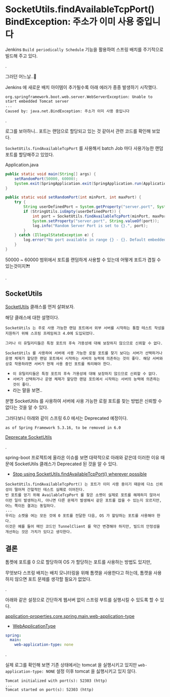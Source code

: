 # SocketUtils.findAvailableTcpPort() BindException: 주소가 이미 사용 중입니다

Jenkins `Build periodically Schedule` 기능을 활용하여 스프링 배치를 주기적으로 빌드해 주고 있다.

.

그러던 어느날..🌅

Jenkins 에 새로운 배치 아이템이 추가될수록 아래 에러가 종종 발생하기 시작했다.

```shell
org.springframework.boot.web.server.WebServerException: Unable to start embedded Tomcat server
...
Caused by: java.net.BindException: 주소가 이미 사용 중입니다
```

.

로그를 보아하니.. 포트는 랜덤으로 할당되고 있는 것 같아서 관련 코드를 확인해 보았다.

`SocketUtils.findAvailableTcpPort` 를 사용해서 batch Job 마다 사용가능한 랜덤 포트를 할당해주고 있었다.

Application.java

```java
public static void main(String[] args) {
    setRandomPort(50000, 60000);
    System.exit(SpringApplication.exit(SpringApplication.run(Application.class, args)));
}

public static void setRandomPort(int minPort, int maxPort) {
    try {
        String userDefinedPort = System.getProperty("server.port", System.getenv("SERVER_PORT"));
        if (StringUtils.isEmpty(userDefinedPort)) {
            int port = SocketUtils.findAvailableTcpPort(minPort, maxPort);
            System.setProperty("server.port", String.valueOf(port));
            log.info("Random Server Port is set to {}.", port);
        }
    } catch (IllegalStateException e) {
        log.error("No port available in range {} - {}. Default embedded server configuration will be used.", minPort, maxPort);
    }
}
```

50000 ~ 60000 범위에서 포트를 랜덤하게 사용할 수 있는데 어떻게 포트가 겹칠 수 있는것이지❓❗️

.

## SocketUtils

[SocketUtils](https://docs.spring.io/spring-framework/docs/5.3.24/javadoc-api/org/springframework/util/SocketUtils.html) 클래스를 먼저 살펴보자.

해당 클래스에 대한 설명이다.

```text
SocketUtils 는 주로 사용 가능한 랜덤 포트에서 외부 서버를 시작하는 통합 테스트 작성을 지원하기 위해 스프링 프레임워크 4.0에 도입되었다.

그러나 이 유틸리티들은 특정 포트의 후속 가용성에 대해 보장하지 않으므로 신뢰할 수 없다.

SocketUtils 를 사용하여 서버에 사용 가능한 로컬 포트를 찾기 보다는 서버가 선택하거나 운영 체제가 할당한 랜덤 포트에서 시작하는 서버의 능력에 의존하는 것이 좋다. 해당 서버와 상호 작용하려면 서버가 현재 사용 중인 포트를 쿼리해야 한다.
```

- `이 유틸리티들은 특정 포트의 후속 가용성에 대해 보장하지 않으므로 신뢰할 수 없다.`
- `서버가 선택하거나 운영 체제가 할당한 랜덤 포트에서 시작하는 서버의 능력에 의존하는 것이 좋다.` 
- 라는 말을 보면..

분명 SocketUtils 를 사용하여 서버에 사용 가능한 로컬 포트를 찾는 방법은 신뢰할 수 없다는 것을 알 수 있다.

그러다보니 아래와 같이 스프링 6.0 에서는 Deprecated 예정이다.

```text
as of Spring Framework 5.3.16, to be removed in 6.0
```

[Deprecate SocketUtils](https://github.com/spring-projects/spring-framework/issues/28052)

.

spring-boot 프로젝트에 올라온 이슈를 보면 대략적으로 아래와 같은데 이러한 이유 때문에 SocketUtils 클래스가 Deprecated 된 것을 알 수 있다.

- [Stop using SocketUtils.findAvailableTcpPort() wherever possible](https://github.com/spring-projects/spring-boot/issues/9382)

```text
SocketUtils.findAvailableTcpPort() 는 포트가 이미 사용 중이기 때문에 다소 신뢰성이 떨어져 간헐적인 테스트 실패로 이어진다. 
빈 포트를 얻기 위해 AvailableTcpPort 를 찾은 소켓이 실제로 포트를 해제하지 않아서 이런 일이 발생하는지, 아니면 다른 문제가 발생해서 같은 포트를 잡을 수 있는지 모르지만, 어느 쪽이든 결과는 동일하다.
...
우리는 소켓을 여는 모든 것에 0 포트를 전달한 다음, OS 가 할당하는 포트를 사용해야 한다. 
이것은 예를 들어 메인 코드인 TunnelClient 를 약간 변경해야 하지만, 빌드의 안정성을 개선하는 것은 가치가 있다고 생각한다.
```

## 결론

톰켓에 포트를 0 으로 할당하여 OS 가 할당하는 포트를 사용하는 방법도 있지만,

무엇보다 스프링 배치는 배치 모니터링을 위해 톰캣을 사용한다고 하는데, 톰캣을 사용하지 않으면 포트 문제를 생각할 필요가 없었다.

.

아래와 같은 설정으로 간단하게 웹서버 없이 스프링 부트를 실행시킬 수 있도록 할 수 있다.

[application-properties.core.spring.main.web-application-type](https://docs.spring.io/spring-boot/docs/current/reference/html/application-properties.html#application-properties.core.spring.main.web-application-type)
- [WebApplicationType](https://docs.spring.io/spring-boot/docs/current/api/org/springframework/boot/WebApplicationType.html)

```yml
spring:
  main:
    web-application-type: none
```

 .

 실제 로그를 확인해 보면 기존 상태에서는 tomcat 을 실행시키고 있지만 `web-application-type: NONE` 설정 이후 tomcat 을 싫행시키고 있지 않다.

 ```text
 Tomcat initialized with port(s): 52303 (http)
 ...
 Tomcat started on port(s): 52303 (http)
 ```
